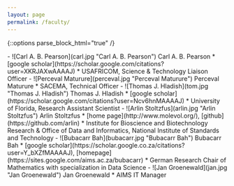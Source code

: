 ```yaml
---
layout: page
permalink: /faculty/
---
```


{::options parse_block_html="true" /}
<div class="people">
 - ![Carl A. B. Pearson](carl.jpg "Carl A. B. Pearson") Carl A. B. Pearson
   * [google scholar](https://scholar.google.com/citations?user=XKRJAXwAAAAJ)
   * USAFRICOM, Science & Technology Liaison Officer
 - ![Perceval Maturure](perceval.jpg "Perceval Maturure") Perceval Maturure
   * SACEMA, Technical Officer
 - ![Thomas J. Hladish](tom.jpg "Thomas J. Hladish") Thomas J. Hladish
   * [google scholar](https://scholar.google.com/citations?user=Ncv6hnMAAAAJ)
   * University of Florida, Research Assistant Scientist
 - ![Arlin Stoltzfus](arlin.jpg "Arlin Stoltzfus") Arlin Stoltzfus
   * [home page](http://www.molevol.org/), [github](https://github.com/arlin)
   * Institute for Bioscience and Biotechnology Research & Office of Data and Informatics, National Institute of Standards and Technology
 - ![Bubacarr Bah](bubacarr.jpg "Bubacarr Bah") Bubacarr Bah
   * [google scholar](https://scholar.google.co.za/citations?user=Y_bXZfMAAAAJ), [homepage](https://sites.google.com/aims.ac.za/bubacarr)
   * German Research Chair of Mathematics with specialization in Data Science
 - ![Jan Groenewald](jan.jpg "Jan Groenewald") Jan Groenewald
   * AIMS IT Manager
</div>